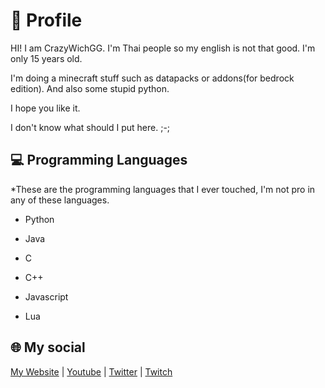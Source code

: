 # 👋 Profile
HI! I am CrazyWichGG.
I'm Thai people so my english is not that good.
I'm only 15 years old.

I'm doing a minecraft stuff such as datapacks or addons(for bedrock edition). 
And also some stupid python.

I hope you like it.

I don't know what should I put here. ;-;

## 💻 Programming Languages

*These are the programming languages that I ever touched, I'm not pro in any of these languages.

* Python

* Java

* C

* C++

* Javascript

* Lua

## 🌐 My social
[My Website](https://www.crazywichgg.tk)
|
[Youtube](https://www.youtube.com/c/CrazyWichGG)
|
[Twitter](https://twitter.com/crazywichgg)
|
[Twitch](https://www.twitch.tv/crazywichgg)

<!---
CrazyWichGG/CrazyWichGG is a ✨ special ✨ repository because its `README.md` (this file) appears on your GitHub profile.
You can click the Preview link to take a look at your changes.
--->
